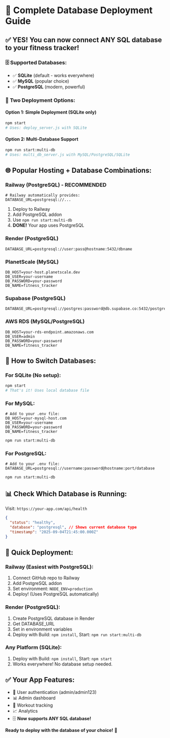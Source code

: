 # 🎉 Complete Database Deployment Guide

## ✅ **YES! You can now connect ANY SQL database to your fitness tracker!**

### 🗄️ **Supported Databases:**
- ✅ **SQLite** (default - works everywhere)
- ✅ **MySQL** (popular choice)
- ✅ **PostgreSQL** (modern, powerful)

### 🚀 **Two Deployment Options:**

#### Option 1: Simple Deployment (SQLite only)
```bash
npm start
# Uses: deploy_server.js with SQLite
```

#### Option 2: Multi-Database Support
```bash
npm run start:multi-db
# Uses: multi_db_server.js with MySQL/PostgreSQL/SQLite
```

## 🌐 **Popular Hosting + Database Combinations:**

### Railway (PostgreSQL) - **RECOMMENDED**
```env
# Railway automatically provides:
DATABASE_URL=postgresql://...
```
1. Deploy to Railway
2. Add PostgreSQL addon
3. Use `npm run start:multi-db`
4. **DONE!** Your app uses PostgreSQL

### Render (PostgreSQL)
```env
DATABASE_URL=postgresql://user:pass@hostname:5432/dbname
```

### PlanetScale (MySQL)
```env
DB_HOST=your-host.planetscale.dev
DB_USER=your-username  
DB_PASSWORD=your-password
DB_NAME=fitness_tracker
```

### Supabase (PostgreSQL)
```env
DATABASE_URL=postgresql://postgres:password@db.supabase.co:5432/postgres
```

### AWS RDS (MySQL/PostgreSQL)
```env
DB_HOST=your-rds-endpoint.amazonaws.com
DB_USER=admin
DB_PASSWORD=your-password
DB_NAME=fitness_tracker
```

## 🔧 **How to Switch Databases:**

### For SQLite (No setup):
```bash
npm start
# That's it! Uses local database file
```

### For MySQL:
```env
# Add to your .env file:
DB_HOST=your-mysql-host.com
DB_USER=your-username
DB_PASSWORD=your-password
DB_NAME=fitness_tracker
```
```bash
npm run start:multi-db
```

### For PostgreSQL:
```env
# Add to your .env file:
DATABASE_URL=postgresql://username:password@hostname:port/database
```
```bash
npm run start:multi-db
```

## 📊 **Check Which Database is Running:**
Visit: `https://your-app.com/api/health`
```json
{
  "status": "healthy",
  "database": "postgresql", // Shows current database type
  "timestamp": "2025-09-04T21:45:00.000Z"
}
```

## 🎯 **Quick Deployment:**

### Railway (Easiest with PostgreSQL):
1. Connect GitHub repo to Railway
2. Add PostgreSQL addon  
3. Set environment: `NODE_ENV=production`
4. Deploy! (Uses PostgreSQL automatically)

### Render (PostgreSQL):
1. Create PostgreSQL database in Render
2. Get DATABASE_URL
3. Set in environment variables
4. Deploy with Build: `npm install`, Start: `npm run start:multi-db`

### Any Platform (SQLite):
1. Deploy with Build: `npm install`, Start: `npm start`
2. Works everywhere! No database setup needed.

## ✅ **Your App Features:**
- 🔐 User authentication (admin/admin123)
- 📊 Admin dashboard
- 💪 Workout tracking
- 📈 Analytics
- 🗄️ **Now supports ANY SQL database!**

**Ready to deploy with the database of your choice!** 🚀
